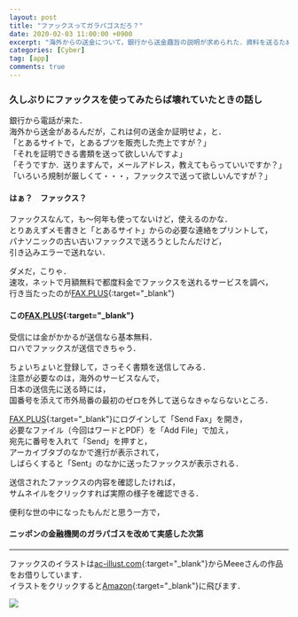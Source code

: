 ```yaml
---
layout: post
title: "ファックスってガラパゴスだろ？"
date: 2020-02-03 11:00:00 +0900
excerpt: "海外からの送金について，銀行から送金趣旨の説明が求められた．資料を送るためメールアドレスを聞くと，何とファックスで送れという・・・"
categories: [Cyber]
tag: [app]
comments: true
---
```

### 久しぶりにファックスを使ってみたらば壊れていたときの話し

銀行から電話が来た．  
海外から送金があるんだが，これは何の送金か証明せよ，と．  
「とあるサイトで，とあるブツを販売した売上ですが？」  
「それを証明できる書類を送って欲しいんですよ」  
「そうですか．送りますんで，メールアドレス，教えてもらっていいですか？」  
「いろいろ規制が厳しくて・・・，ファックスで送って欲しいんですが？」

#### はぁ？　ファックス？
ファックスなんて，も〜何年も使ってないけど，使えるのかな．  
とりあえずメモ書きと「とあるサイト」からの必要な連絡をプリントして，  
パナソニックの古い古いファックスで送ろうとしたんだけど，  
引き込みエラーで送れない．

ダメだ，こりゃ．  
速攻，ネットで月額無料で都度料金でファックスを送れるサービスを調べ，  
行き当たったのが[FAX.PLUS][fp]{:target="_blank"}

#### この[FAX.PLUS][fp]{:target="_blank"}
受信には金がかかるが送信なら基本無料．  
ロハでファックスが送信できちゃう．

ちょいちょいと登録して，さっそく書類を送信してみる．  
注意が必要なのは，海外のサービスなんで，  
日本の送信先に送る時には，  
国番号を添えて市外局番の最初のゼロを外して送らなきゃならないところ．

[FAX.PLUS][fp]{:target="_blank"}にログインして「Send Fax」を開き，  
必要なファイル（今回はワードとPDF）を「Add File」で加え，  
宛先に番号を入れて「Send」を押すと，  
アーカイブタブのなかで進行が表示されて，  
しばらくすると「Sent」のなかに送ったファックスが表示される．

送信されたファックスの内容を確認したければ，  
サムネイルをクリックすれば実際の様子を確認できる．

便利な世の中になったもんだと思う一方で，
#### ニッポンの金融機関のガラパゴスを改めて実感した次第

***

ファックスのイラストは[ac-illust.com][ac]{:target="_blank"}からMeeeさんの作品をお借りしています．  
イラストをクリックすると[Amazon][am]{:target="_blank"}に飛びます．

<a href="https://amzn.to/39Jvjsz" target="_blank"><img class="link" src="https://salmon-onigiri.github.io/blog/img/fax.png"></a>

[am]: https://amzn.to/39Jvjsz
[ac]: https://www.ac-illust.com/
[fp]: https://www.fax.plus/
